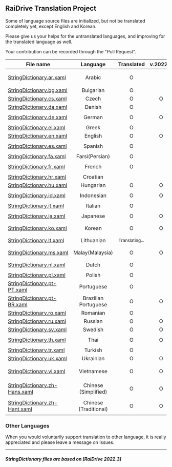 ## RaiDrive Translation Project

Some of language source files are initialized, but not be translated completely yet, except English and Korean.

Please give us your helps for the untranslated languages, and improving for the translated language as well.

Your contribution can be recorded through the "Pull Request".

| File name | Language | Translated | v.2022.3 | Contributors |
| ----------|:----------:|:------------:|:--------:|:----------- |
| [StringDictionary.ar.xaml](https://github.com/RaiDrive/Translation/blob/master/StringDictionary.ar.xaml) | Arabic | O | | <sub>[Mugahedb](https://github.com/Mugahedb), [Abu3safeer](https://github.com/Abu3safeer), [Xazmah](https://github.com/Xazmah)</sub> |
| [StringDictionary.bg.xaml](https://github.com/RaiDrive/Translation/blob/master/StringDictionary.bg.xaml) | Bulgarian | O |   | <sub>[NenoRMa1eN](https://github.com/NenoRMa1eN)</sub> |
| [StringDictionary.cs.xaml](https://github.com/RaiDrive/Translation/blob/master/StringDictionary.cs.xaml) | Czech | O | O | <sub>[kazihorka](https://github.com/kazihorka)</sub> |
| [StringDictionary.da.xaml](https://github.com/RaiDrive/Translation/blob/master/StringDictionary.da.xaml) | Danish | O | | <sub>[michal78](https://github.com/michal78)</sub> |
| [StringDictionary.de.xaml](https://github.com/RaiDrive/Translation/blob/master/StringDictionary.de.xaml) | German | O | O | <sub>[Kasukoi](https://github.com/Kasukoi), [Mar0xy](https://github.com/Mar0xy)</sub> |
| [StringDictionary.el.xaml](https://github.com/RaiDrive/Translation/blob/master/StringDictionary.el.xaml) | Greek | O |  | <sub>[SQLtattoo](https://github.com/SQLtattoo)</sub> |
| [StringDictionary.en.xaml](https://github.com/RaiDrive/Translation/blob/master/StringDictionary.en.xaml) | English | O | O | <sub>[RaiDrive](https://www.raidrive.com)</sub> |
| [StringDictionary.es.xaml](https://github.com/RaiDrive/Translation/blob/master/StringDictionary.es.xaml) | Spanish | O |  | <sub>[realstylishguy](https://github.com/realstylishguy), [juangacovas](https://github.com/juangacovas)</sub> |
| [StringDictionary.fa.xaml](https://github.com/RaiDrive/Translation/blob/master/StringDictionary.fa.xaml) | Farsi(Persian) | O | | <sub>[Highdeger](https://github.com/Highdeger)</sub> |
| [StringDictionary.fr.xaml](https://github.com/RaiDrive/Translation/blob/master/StringDictionary.fr.xaml) | French | O |  | <sub>[jeromeFa](https://github.com/jeromeFa), [DoryanR](https://github.com/DoryanR)</sub> |
| [StringDictionary.hr.xaml](https://github.com/RaiDrive/Translation/blob/master/StringDictionary.hr.xaml) | Croatian |  |  |
| [StringDictionary.hu.xaml](https://github.com/RaiDrive/Translation/blob/master/StringDictionary.hu.xaml) | Hungarian | O | O | <sub>[lostprophet](https://github.com/lostprophet)</sub> |
| [StringDictionary.id.xaml](https://github.com/RaiDrive/Translation/blob/master/StringDictionary.id.xaml) | Indonesian | O | O | <sub>[alif72](https://github.com/alif72), [vzrenggamani](https://github.com/vzrenggamani)</sub> |
| [StringDictionary.it.xaml](https://github.com/RaiDrive/Translation/blob/master/StringDictionary.it.xaml) | Italian | O | | <sub>[gabrig11](https://github.com/gabrig11)</sub> |
| [StringDictionary.ja.xaml](https://github.com/RaiDrive/Translation/blob/master/StringDictionary.ja.xaml) | Japanese | O | O | <sub>[wizard872](https://github.com/wizard872), [yuk7](https://github.com/yuk7), [Kai-Z-JP](https://github.com/kai-z-jp)</sub> |
| [StringDictionary.ko.xaml](https://github.com/RaiDrive/Translation/blob/master/StringDictionary.ko.xaml) | Korean | O | O | <sub>[RaiDrive](https://www.raidrive.com), [endorphin-pk](https://github.com/endorphin-pk)</sub> |
| [StringDictionary.lt.xaml](https://github.com/RaiDrive/Translation/blob/master/StringDictionary.lt.xaml) | Lithuanian | <sub>Translating... |   | <sub>Darius Ribinskas</sub> |
| [StringDictionary.ms.xaml](https://github.com/RaiDrive/Translation/blob/master/StringDictionary.ms.xaml) | Malay(Malaysia) | O | O | <sub>[MOLOKAL](https://github.com/molokal) , [niskala5570](https://github.com/niskala5570)</sub> |
| [StringDictionary.nl.xaml](https://github.com/RaiDrive/Translation/blob/master/StringDictionary.nl.xaml) | Dutch | O |  | <sub>[RemboIII](https://github.com/RemboIII), [Paultje52](https://github.com/Paultje52)</sub> |
| [StringDictionary.pl.xaml](https://github.com/RaiDrive/Translation/blob/master/StringDictionary.pl.xaml) | Polish | O |  | <sub>[adrianwnuk](https://github.com/adrianwnuk)</sub> |
| [StringDictionary.pt-PT.xaml](https://github.com/RaiDrive/Translation/blob/master/StringDictionary.pt-PT.xaml) | Portuguese | O |  | <sub>[Wolf-Wind](https://github.com/Wolf-Wind)</sub> |
| [StringDictionary.pt-BR.xaml](https://github.com/RaiDrive/Translation/blob/master/StringDictionary.pt-BR.xaml) | Brazilian Portuguese | O | O | <sub>[fidodone](https://github.com/fidodone)</sub> |
| [StringDictionary.ro.xaml](https://github.com/RaiDrive/Translation/blob/master/StringDictionary.ro.xaml) | Romanian | O |  | <sub>[foxhnd](https://github.com/foxhnd)</sub> |
| [StringDictionary.ru.xaml](https://github.com/RaiDrive/Translation/blob/master/StringDictionary.ru.xaml) | Russian | O | O | <sub>[kostefun](https://github.com/kostefun)</sub> |
| [StringDictionary.sv.xaml](https://github.com/RaiDrive/Translation/blob/master/StringDictionary.sv.xaml) | Swedish | O | O | <sub>[imprex92](https://github.com/imprex92)</sub> |
| [StringDictionary.th.xaml](https://github.com/RaiDrive/Translation/blob/master/StringDictionary.th.xaml) | Thai | O | O | <sub>[yutthaphon](https://github.com/yutthaphon), [naruepanart](https://github.com/naruepanart)</sub> |
| [StringDictionary.tr.xaml](https://github.com/RaiDrive/Translation/blob/master/StringDictionary.tr.xaml) | Turkish | O | | <sub>[ilkmon](https://github.com/ilkmon)</sub> |
| [StringDictionary.uk.xaml](https://github.com/RaiDrive/Translation/blob/master/StringDictionary.uk.xaml) | Ukrainian | O | O | <sub>[Lan72](https://github.com/Lan72)</sub> |
| [StringDictionary.vi.xaml](https://github.com/RaiDrive/Translation/blob/master/StringDictionary.vi.xaml) | Vietnamese | O | O | <sub>[holao09](https://github.com/holao09), [vigstudio](https://github.com/vigstudio), [prpjzz](https://github.com/prpjzz)</sub> |
| [StringDictionary.zh-Hans.xaml](https://github.com/RaiDrive/Translation/blob/master/StringDictionary.zh-Hans.xaml) | Chinese (Simplified) | O | O | <sub>[whwlsfb](https://github.com/whwlsfb), [SadPencil](https://github.com/SadPencil), [dustofsoul](https://github.com/dustofsoul)</sub> |
| [StringDictionary.zh-Hant.xaml](https://github.com/RaiDrive/Translation/blob/master/StringDictionary.zh-Hant.xaml) | Chinese (Traditional) | O | O | <sub>[Hulen](https://github.com/Hulen), [SadPencil](https://github.com/SadPencil), [kix99aug](https://github.com/kix99aug)</sub> |

### Other Languages 
When you would voluntarily support translation to other language, it is really appreciated and please leave a message on Issues. 

---
##### StringDictionary files are based on _[**RaiDrive 2022.3**]_
